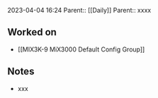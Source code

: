 2023-04-04 16:24
Parent:: [[Daily]] 
Parent:: xxxx





## Worked on

- [[MIX3K-9 MiX3000 Default Config Group]]

## Notes

- xxx





